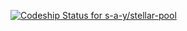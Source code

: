 [ ![Codeship Status for s-a-y/stellar-pool](https://codeship.io/projects/0d21aec0-0903-0132-8f39-42718595d4ac/status)](https://codeship.io/projects/31427)